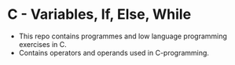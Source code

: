 # C - Variables, If, Else, While
- This repo contains programmes and low language programming exercises in C.
- Contains operators and operands used in C-programming.
